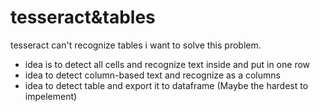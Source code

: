 # tesseract&tables
tesseract can't recognize tables
i want to solve this problem.
* idea is to detect all cells and recognize text inside and put in one row
* idea to detect column-based text and recognize as a columns
* idea to detect table and export it to dataframe (Maybe the hardest to impelement)
